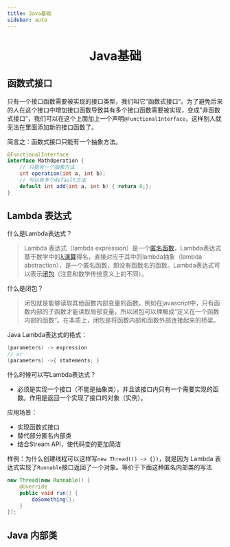 ```yaml
---
title: Java基础
sidebar: auto
---
```


<h1 align='center'>Java基础</h1>

## 函数式接口

只有一个接口函数需要被实现的接口类型，我们叫它”函数式接口“。为了避免后来的人在这个接口中增加接口函数导致其有多个接口函数需要被实现，变成"非函数式接口”，我们可以在这个上面加上一个声明`@FunctionalInterface`，这样别人就无法在里面添加新的接口函数了。

简言之：函数式接口只能有一个抽象方法。

```java
@FunctionalInterface
interface MathOperation {
    // 只能有一个抽象方法
    int operation(int a, int b);
    // 可以有多个default方法
    default int add(int a, int b) { return 0;};
}
```

## Lambda 表达式

什么是Lambda表达式？

> Lambda 表达式（lambda expression）是一个[匿名函数](https://baike.baidu.com/item/匿名函数/4337265)，Lambda表达式基于数学中的[λ演算](https://baike.baidu.com/item/λ演算)得名，直接对应于其中的lambda抽象（lambda abstraction），是一个匿名函数，即没有函数名的函数。Lambda表达式可以表示[闭包](https://baike.baidu.com/item/闭包/10908873)（注意和数学传统意义上的不同）。

什么是闭包？

> 闭包就是能够读取其他函数内部变量的函数。例如在javascript中，只有函数内部的子函数才能读取局部变量，所以闭包可以理解成“定义在一个函数内部的函数“。在本质上，闭包是将函数内部和函数外部连接起来的桥梁。

Java Lambda表达式的格式：

```java
(parameters) -> expression
// or
(parameters) ->{ statements; }
```

什么时候可以写Lambda表达式？

- 必须是实现一个接口（不能是抽象类），并且该接口内只有一个需要实现的函数。作用是返回一个实现了接口的对象（实例）。

应用场景：

- 实现函数式接口
- 替代部分匿名内部类
- 结合Stream API，使代码变的更加简洁

样例：为什么创建线程可以这样写`new Thread(() -> {})`，就是因为 Lambda 表达式实现了`Runnable`接口返回了一个对象。等价于下面这种匿名内部类的写法

```java
new Thread(new Runnable() {
    @Override
    public void run() {
        doSomething();
    }
});
```

## Java 内部类

